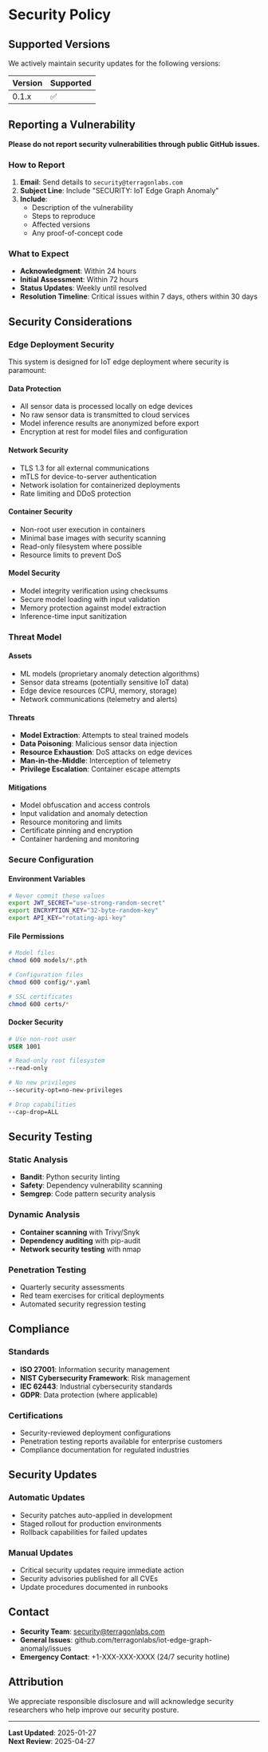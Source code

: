 # Security Policy

## Supported Versions

We actively maintain security updates for the following versions:

| Version | Supported          |
| ------- | ------------------ |
| 0.1.x   | :white_check_mark: |

## Reporting a Vulnerability

**Please do not report security vulnerabilities through public GitHub issues.**

### How to Report

1. **Email**: Send details to `security@terragonlabs.com`
2. **Subject Line**: Include "SECURITY: IoT Edge Graph Anomaly" 
3. **Include**:
   - Description of the vulnerability
   - Steps to reproduce
   - Affected versions
   - Any proof-of-concept code

### What to Expect

- **Acknowledgment**: Within 24 hours
- **Initial Assessment**: Within 72 hours  
- **Status Updates**: Weekly until resolved
- **Resolution Timeline**: Critical issues within 7 days, others within 30 days

## Security Considerations

### Edge Deployment Security

This system is designed for IoT edge deployment where security is paramount:

#### Data Protection
- All sensor data is processed locally on edge devices
- No raw sensor data is transmitted to cloud services
- Model inference results are anonymized before export
- Encryption at rest for model files and configuration

#### Network Security
- TLS 1.3 for all external communications
- mTLS for device-to-server authentication
- Network isolation for containerized deployments
- Rate limiting and DDoS protection

#### Container Security
- Non-root user execution in containers
- Minimal base images with security scanning
- Read-only filesystem where possible
- Resource limits to prevent DoS

#### Model Security
- Model integrity verification using checksums
- Secure model loading with input validation
- Memory protection against model extraction
- Inference-time input sanitization

### Threat Model

#### Assets
- ML models (proprietary anomaly detection algorithms)
- Sensor data streams (potentially sensitive IoT data)
- Edge device resources (CPU, memory, storage)
- Network communications (telemetry and alerts)

#### Threats
- **Model Extraction**: Attempts to steal trained models
- **Data Poisoning**: Malicious sensor data injection
- **Resource Exhaustion**: DoS attacks on edge devices
- **Man-in-the-Middle**: Interception of telemetry
- **Privilege Escalation**: Container escape attempts

#### Mitigations
- Model obfuscation and access controls
- Input validation and anomaly detection
- Resource monitoring and limits
- Certificate pinning and encryption
- Container hardening and monitoring

### Secure Configuration

#### Environment Variables
```bash
# Never commit these values
export JWT_SECRET="use-strong-random-secret"
export ENCRYPTION_KEY="32-byte-random-key"
export API_KEY="rotating-api-key"
```

#### File Permissions
```bash
# Model files
chmod 600 models/*.pth

# Configuration files
chmod 600 config/*.yaml

# SSL certificates
chmod 600 certs/*
```

#### Docker Security
```dockerfile
# Use non-root user
USER 1001

# Read-only root filesystem
--read-only

# No new privileges
--security-opt=no-new-privileges

# Drop capabilities
--cap-drop=ALL
```

## Security Testing

### Static Analysis
- **Bandit**: Python security linting
- **Safety**: Dependency vulnerability scanning
- **Semgrep**: Code pattern security analysis

### Dynamic Analysis
- **Container scanning** with Trivy/Snyk
- **Dependency auditing** with pip-audit
- **Network security testing** with nmap

### Penetration Testing
- Quarterly security assessments
- Red team exercises for critical deployments
- Automated security regression testing

## Compliance

### Standards
- **ISO 27001**: Information security management
- **NIST Cybersecurity Framework**: Risk management
- **IEC 62443**: Industrial cybersecurity standards
- **GDPR**: Data protection (where applicable)

### Certifications
- Security-reviewed deployment configurations
- Penetration testing reports available for enterprise customers
- Compliance documentation for regulated industries

## Security Updates

### Automatic Updates
- Security patches auto-applied in development
- Staged rollout for production environments
- Rollback capabilities for failed updates

### Manual Updates
- Critical security updates require immediate action
- Security advisories published for all CVEs
- Update procedures documented in runbooks

## Contact

- **Security Team**: security@terragonlabs.com
- **General Issues**: github.com/terragonlabs/iot-edge-graph-anomaly/issues
- **Emergency Contact**: +1-XXX-XXX-XXXX (24/7 security hotline)

## Attribution

We appreciate responsible disclosure and will acknowledge security researchers who help improve our security posture.

---

**Last Updated**: 2025-01-27  
**Next Review**: 2025-04-27